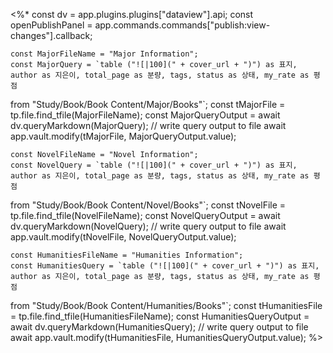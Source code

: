 <%*
	const dv = app.plugins.plugins["dataview"].api;
	const openPublishPanel = app.commands.commands["publish:view-changes"].callback;

	const MajorFileName = "Major Information";
	const MajorQuery = `table ("![|100](" + cover_url + ")") as 표지, author as 지은이, total_page as 분량, tags, status as 상태, my_rate as 평점
from "Study/Book/Book Content/Major/Books"`;
	const tMajorFile = tp.file.find_tfile(MajorFileName);
	const MajorQueryOutput = await dv.queryMarkdown(MajorQuery);
	// write query output to file
	await app.vault.modify(tMajorFile, MajorQueryOutput.value);

	const NovelFileName = "Novel Information";
	const NovelQuery = `table ("![|100](" + cover_url + ")") as 표지, author as 지은이, total_page as 분량, tags, status as 상태, my_rate as 평점
from "Study/Book/Book Content/Novel/Books"`;
	const tNovelFile = tp.file.find_tfile(NovelFileName);
	const NovelQueryOutput = await dv.queryMarkdown(NovelQuery);
	// write query output to file
	await app.vault.modify(tNovelFile, NovelQueryOutput.value);
	
	const HumanitiesFileName = "Humanities Information";
	const HumanitiesQuery = `table ("![|100](" + cover_url + ")") as 표지, author as 지은이, total_page as 분량, tags, status as 상태, my_rate as 평점
from "Study/Book/Book Content/Humanities/Books"`;
	const tHumanitiesFile = tp.file.find_tfile(HumanitiesFileName);
	const HumanitiesQueryOutput = await dv.queryMarkdown(HumanitiesQuery);
	// write query output to file
	await app.vault.modify(tHumanitiesFile, HumanitiesQueryOutput.value);
%>

